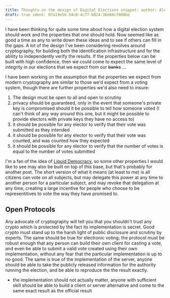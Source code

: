 ```yaml
---
title: Thoughts on the design of Digital Elections snippet: author: Alex Mason
draft: true ident: 07a19e56-54c0-4c77-b824-36e68cf600be
---
```


I have been thinking for quite some time about how a digital election system
should work and the properties that one should hold. Now seemed like as good a
time as any to write down these ideas and to see if others can fill in the gaps.
A lot of the design I've been considering revolves around cryptography, for
building both the identification infrastructure and for the ability to
independently verify the results. If the properties below can be built with high
confidence, then we could come to expect the same level of integrity in our
elections that we expect from our ~~banks~~ ...

I have been working on the assumption that the properties we expect from modern
cryptography are similar to those we'd expect from a voting system, though there
are further properties we'd also need to insure:

 1. The design must be open to all and open to scrutiny
 1. privacy should be guaranteed, only in the event that someone's private key
    is compromised should it be possible to tell how someone voted (I can't
    think of any way around this one, but it might be possible to provide
    electors with private keys they have no access to)
 1. it should be possible for any elector to verify that their vote was
    submitted as they intended
 1. it should be possible for any elector to verify that their vote was counted,
    and was counted how they expected
 1. it should be possible for any elector to verify that the number of votes is
    equal to the number of votes submitted

I'm a fan of the idea of [Liquid
Democracy](https://en.wikipedia.org/wiki/Delegative_democracy), so some other
properties I would like to see may also be built on top of this base, but that's
probably for another post. The short version of what it means (at least to me)
is all citizens can vote on all subjects, but may delegate this power at any
time to another person for a particular subject, and may revoke that delegation
at any time, creating a large incentive for people who choose to be
representitives to vote the way they have promised to.

## Open Protocols

Any advocate of cryptography will tell you that you shouldn't trust any crypto
which is protected by the fact its implementation is secret. Good crypto must
stand up to the harsh light of public disclosure and scrutiny by experts. The
same should be true for electronic voting; the protocol must be robust enough
that any person can build their own client for casting a vote, and even be able
to submit a valid vote created using their own implementation, without any fear
that the particular implementation is up to no good. The same is true of the
implementation of the server, anyone should be able to take the publicly
released information for the authority running the election, and be able to
reproduce the the result exactly.




 - the implementation should not actually matter, anyone with sufficient skill
   should be able to build a client or server alternative and come to the same
   exact result as the official result